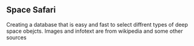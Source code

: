 ## Space Safari
Creating a database that is easy and fast to select diffrent types of deep space obejcts.
Images and infotext are from wikipedia and some other sources


